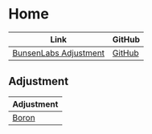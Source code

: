 

# Home

| Link | GitHub |
| ---- | ------ |
| [BunsenLabs Adjustment](https://samwhelp.github.io/bunsenlabs-adjustment/) | [GitHub](https://github.com/samwhelp/bunsenlabs-adjustment) |


## Adjustment

| Adjustment |
| --- |
| [Boron](https://github.com/samwhelp/bunsenlabs-adjustment/tree/main/prototype/main/bunsen-config/Main) |
